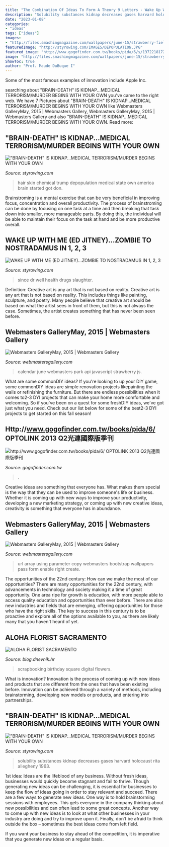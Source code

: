 ```yaml
---
title: "The Combination Of Ideas To Form A Theory 9 Letters - Wake Up With Me (ed Jitney)...zombie To Nostradamus In 1, 2, 3"
description: "Solubility substances kidnap decreases gases harvard holocaust rita allegheny 1963"
date: "2023-01-08"
categories:
- "ideas"
tags: ["ideas"]
images:
- "http://files.smashingmagazine.com/wallpapers/june-15/strawberry-fields/cal/june-15-strawberry-fields-cal-1680x1200.jpg"
featuredImage: "http://styrowing.com/IMAGES/DEPOPULATION.JPG"
featured_image: "http://www.gogofinder.com.tw/books/pida/6/s/1372218172gn7PPN6A.jpg"
image: "http://files.smashingmagazine.com/wallpapers/june-15/strawberry-fields/cal/june-15-strawberry-fields-cal-1680x1200.jpg"
ShowToc: true
author: "Prof. Maude DuBuque I"
---
```



Some of the most famous examples of innovation include Apple Inc.

	

		
searching about &quot;BRAIN-DEATH&quot; IS KIDNAP...MEDICAL TERRORISM/MURDER BEGINS WITH YOUR OWN you've came to the right web. We have 7 Pictures about &quot;BRAIN-DEATH&quot; IS KIDNAP...MEDICAL TERRORISM/MURDER BEGINS WITH YOUR OWN like Webmasters GalleryMay, 2015 | Webmasters Gallery, Webmasters GalleryMay, 2015 | Webmasters Gallery and also &quot;BRAIN-DEATH&quot; IS KIDNAP...MEDICAL TERRORISM/MURDER BEGINS WITH YOUR OWN. Read more:
		
    
## &quot;BRAIN-DEATH&quot; IS KIDNAP...MEDICAL TERRORISM/MURDER BEGINS WITH YOUR OWN

<img loading=lazy src="http://styrowing.com/IMAGES/DEPOPULATION.JPG" onerror="this.onerror=null;this.src='https://tse3.mm.bing.net/th?id=OIP.OURjp07zJzaAhakUYFNZnAHaDz&amp;pid=15.1';" alt="&quot;BRAIN-DEATH&quot; IS KIDNAP...MEDICAL TERRORISM/MURDER BEGINS WITH YOUR OWN">

_Source: styrowing.com_

>hair skin chemical trump depopulation medical state own america brain started got don. 

	

Brainstroming is a mental exercise that can be very beneficial in improving focus, concentration and overall productivity. The process of brainstroming can be done by focusing on one task at a time and then breaking that task down into smaller, more manageable parts. By doing this, the individual will be able to maintain their focus on the task at hand and be more productive overall.

    
## WAKE UP WITH ME (ED JITNEY)...ZOMBIE TO NOSTRADAMUS IN 1, 2, 3

<img loading=lazy src="http://www.styrowing.com/images/murderbymedia.png" onerror="this.onerror=null;this.src='https://tse4.mm.bing.net/th?id=OIP.OGELuPBFHfqgIIQyj-41aQHaFx&amp;pid=15.1';" alt="WAKE UP WITH ME (ED JITNEY)...ZOMBIE TO NOSTRADAMUS IN 1, 2, 3">

_Source: styrowing.com_

>since dr well health drugs slaughter. 

	

Definition: Creative art is any art that is not based on reality.
Creative art is any art that is not based on reality. This includes things like painting, sculpture, and poetry. Many people believe that creative art should be based on what the artist sees in front of them, but this is not always the case. Sometimes, the artist creates something that has never been seen before.

    
## Webmasters GalleryMay, 2015 | Webmasters Gallery

<img loading=lazy src="http://files.smashingmagazine.com/wallpapers/june-15/strawberry-fields/cal/june-15-strawberry-fields-cal-1680x1200.jpg" onerror="this.onerror=null;this.src='https://tse1.mm.bing.net/th?id=OIP.7Bc3oZJFSqEDWsmmNBAUWQHaFS&amp;pid=15.1';" alt="Webmasters GalleryMay, 2015 | Webmasters Gallery">

_Source: webmastersgallery.com_

>calendar june webmasters park api javascript strawberry js. 

	

What are some commonDIY ideas?
If you're looking to up your DIY game, some commonDIY ideas are simple renovation projects likepainting the walls or refinishing the furniture. But there are endless possibilities when it comes to2-3 DYI projects that can make your home more comfortable and welcoming. So if you've been on a quest for some freshDIY ideas, we've got just what you need. Check out our list below for some of the best2-3 DYI projects to get started on this fall season!

    
## Http://www.gogofinder.com.tw/books/pida/6/ OPTOLINK 2013 Q2光連國際版季刊

<img loading=lazy src="http://www.gogofinder.com.tw/books/pida/6/s/1372218172gn7PPN6A.jpg" onerror="this.onerror=null;this.src='https://tse1.mm.bing.net/th?id=OIP.USxRdlwc5EGu1jtI5bS54gHaKf&amp;pid=15.1';" alt="http://www.gogofinder.com.tw/books/pida/6/ OPTOLINK 2013 Q2光連國際版季刊">

_Source: gogofinder.com.tw_

>. 

	

Creative ideas are something that everyone has. What makes them special is the way that they can be used to improve someone's life or business. Whether it is coming up with new ways to improve your productivity, developing a new marketing strategy, or coming up with new creative ideas, creativity is something that everyone has in abundance.

    
## Webmasters GalleryMay, 2015 | Webmasters Gallery

<img loading=lazy src="http://files.smashingmagazine.com/wallpapers/june-15/fishing-is-my-passion/nocal/june-15-fishing-is-my-passion-nocal-800x480.jpg" onerror="this.onerror=null;this.src='https://tse2.mm.bing.net/th?id=OIP.o5jeSnzpzzqy1vf4NMkD1wHaEc&amp;pid=15.1';" alt="Webmasters GalleryMay, 2015 | Webmasters Gallery">

_Source: webmastersgallery.com_

>url array using parameter copy webmasters bootstrap wallpapers pass form enable right create. 

	

The opportunities of the 22nd century: How can we make the most of our opportunities?
There are many opportunities for the 22nd century, with advancements in technology and society making it a time of great opportunity. One area ripe for growth is education, with more people able to access quality education and opportunities than ever before. There are also new industries and fields that are emerging, offering opportunities for those who have the right skills. The key to success in this century is to be proactive and explore all of the options available to you, as there are likely many that you haven't heard of yet.

    
## ALOHA FLORIST SACRAMENTO

<img loading=lazy src="http://bit.ly/phbhNO" onerror="this.onerror=null;this.src='https://tse1.mm.bing.net/th?id=OIP.XxO7rnPpQe2x9GTms6R0tAHaHZ&amp;pid=15.1';" alt="ALOHA FLORIST SACRAMENTO">

_Source: blog.dnevnik.hr_

>scrapbooking birthday square digital flowers. 

	

What is innovation?
Innovation is the process of coming up with new ideas and products that are different from the ones that have been existing before. Innovation can be achieved through a variety of methods, including brainstorming, developing new models or products, and entering into partnerships.

    
## &quot;BRAIN-DEATH&quot; IS KIDNAP...MEDICAL TERRORISM/MURDER BEGINS WITH YOUR OWN

<img loading=lazy src="http://styrowing.com/images/coffeesmface.jpg" onerror="this.onerror=null;this.src='https://tse2.mm.bing.net/th?id=OIP.TVN1p-BTYk2RIpDa6ntgYgHaJ8&amp;pid=15.1';" alt="&quot;BRAIN-DEATH&quot; IS KIDNAP...MEDICAL TERRORISM/MURDER BEGINS WITH YOUR OWN">

_Source: styrowing.com_

>solubility substances kidnap decreases gases harvard holocaust rita allegheny 1963. 

	

1st idea:
Ideas are the lifeblood of any business. Without fresh ideas, businesses would quickly become stagnant and fail to thrive. Though generating new ideas can be challenging, it is essential for businesses to keep the flow of ideas going in order to stay relevant and succeed.
There are a few ways to generate new ideas. One way is to hold brainstorming sessions with employees. This gets everyone in the company thinking about new possibilities and can often lead to some great concepts. Another way to come up with new ideas is to look at what other businesses in your industry are doing and try to improve upon it. Finally, don’t be afraid to think outside the box – sometimes the best ideas come from left field.

If you want your business to stay ahead of the competition, it is imperative that you generate new ideas on a regular basis.

